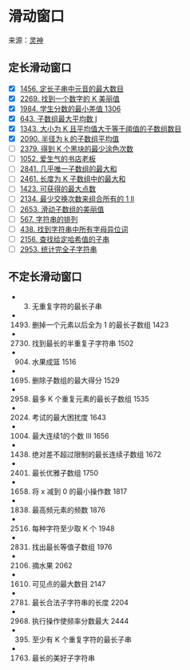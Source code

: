 # 滑动窗口
来源：[灵神](https://leetcode.cn/circle/discuss/0viNMK/)
## 定长滑动窗口
- [x] [1456. 定长子串中元音的最大数目](https://leetcode.cn/problems/maximum-number-of-vowels-in-a-substring-of-given-length/)
- [x] [2269. 找到一个数字的 K 美丽值](https://leetcode.cn/problems/find-the-k-beauty-of-a-number/)
- [x] [1984. 学生分数的最小差值 1306](https://leetcode.cn/problems/minimum-difference-between-highest-and-lowest-of-k-scores/)
- [x] [643. 子数组最大平均数 I](https://leetcode.cn/problems/maximum-average-subarray-i/)
- [x] [1343. 大小为 K 且平均值大于等于阈值的子数组数目](https://leetcode.cn/problems/number-of-sub-arrays-of-size-k-and-average-greater-than-or-equal-to-threshold/)
- [x] [2090. 半径为 k 的子数组平均值](https://leetcode.cn/problems/k-radius-subarray-averages/)
- [ ] [2379. 得到 K 个黑块的最少涂色次数](https://leetcode.cn/problems/minimum-recolors-to-get-k-consecutive-black-blocks/)
- [ ] [1052. 爱生气的书店老板](https://leetcode.cn/problems/grumpy-bookstore-owner/)
- [ ] [2841. 几乎唯一子数组的最大和](https://leetcode.cn/problems/maximum-sum-of-almost-unique-subarray/)
- [ ] [2461. 长度为 K 子数组中的最大和](https://leetcode.cn/problems/maximum-sum-of-distinct-subarrays-with-length-k/)
- [ ] [1423. 可获得的最大点数](https://leetcode.cn/problems/maximum-points-you-can-obtain-from-cards/)
- [ ] [2134. 最少交换次数来组合所有的 1 II](https://leetcode.cn/problems/minimum-swaps-to-group-all-1s-together-ii/)
- [ ] [2653. 滑动子数组的美丽值](https://leetcode.cn/problems/sliding-subarray-beauty/)
- [ ] [567. 字符串的排列](https://leetcode.cn/problems/permutation-in-string/)
- [ ] [438. 找到字符串中所有字母异位词](https://leetcode.cn/problems/find-all-anagrams-in-a-string/)
- [ ] [2156. 查找给定哈希值的子串](https://leetcode.cn/problems/find-substring-with-given-hash-value/)
- [ ] [2953. 统计完全子字符串](https://leetcode.cn/problems/count-complete-substrings/)

## 不定长滑动窗口
- 3. 无重复字符的最长子串
- 1493. 删掉一个元素以后全为 1 的最长子数组 1423
- 2730. 找到最长的半重复子字符串 1502
- 904. 水果成篮 1516
- 1695. 删除子数组的最大得分 1529
- 2958. 最多 K 个重复元素的最长子数组 1535
- 2024. 考试的最大困扰度 1643
- 1004. 最大连续1的个数 III 1656
- 1438. 绝对差不超过限制的最长连续子数组 1672
- 2401. 最长优雅子数组 1750
- 1658. 将 x 减到 0 的最小操作数 1817
- 1838. 最高频元素的频数 1876
- 2516. 每种字符至少取 K 个 1948
- 2831. 找出最长等值子数组 1976
- 2106. 摘水果 2062
- 1610. 可见点的最大数目 2147
- 2781. 最长合法子字符串的长度 2204
- 2968. 执行操作使频率分数最大 2444
- 395. 至少有 K 个重复字符的最长子串
- 1763. 最长的美好子字符串
